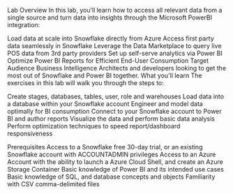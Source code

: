 Lab Overview
In this lab, you’ll learn how to access all relevant data from a single source and turn data into insights through the Microsoft PowerBI integration:

Load data at scale into Snowflake directly from Azure
Access first party data seamlessly in Snowflake
Leverage the Data Marketplace to query live POS data from 3rd party providers
Set up self-serve analytics via Power BI
Optimize Power BI Reports for Efficient End-User Consumption
Target Audience
Business Intelligence Architects and developers looking to get the most out of Snowflake and Power BI together.
What you'll learn 
The exercises in this lab will walk you through the steps to: 
 
Create stages, databases, tables, user, role and warehouses
Load data into a database within your Snowflake account
Engineer and model data optimally for BI consumption 
Connect to your Snowflake account to Power BI and author reports
Visualize the data and perform basic data analysis
Perform optimization techniques to speed report/dashboard responsiveness
 
Prerequisites
Access to a Snowflake free 30-day trial, or an existing Snowflake account with ACCOUNTADMIN privileges
Access to an Azure Account with the ability to launch a Azure Cloud Shell, and create an Azure Storage Container
Basic knowledge of Power BI and its intended use cases
Basic knowledge of SQL, and database concepts and objects
Familiarity with CSV comma-delimited files 

